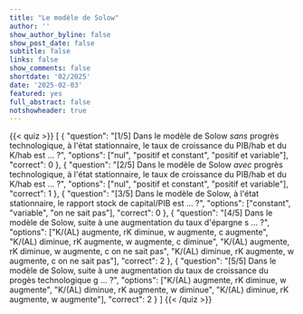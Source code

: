 ```yaml
---
title: "Le modèle de Solow"
author: ''
show_author_byline: false
show_post_date: false
subtitle: false
links: false
show_comments: false
shortdate: '02/2025'
date: '2025-02-03'
featured: yes
full_abstract: false
notshowheader: true
---
```


{{< quiz >}}
[
  {
    "question": "[1/5] Dans le modèle de Solow *sans* progrès technologique, à l'état stationnaire, le taux de croissance du PIB/hab et du K/hab est ... ?",
    "options": ["nul", "positif et constant", "positif et variable"],
    "correct": 0
  },
  {
    "question": "[2/5] Dans le modèle de Solow *avec* progrès technologique, à l'état stationnaire, le taux de croissance du PIB/hab et du K/hab est ...  ?",
    "options": ["nul", "positif et constant", "positif et variable"],
    "correct": 1
  },
  {
    "question": "[3/5] Dans le modèle de Solow, à l'état stationnaire, le rapport stock de capital/PIB est ... ?",
    "options": ["constant", "variable", "on ne sait pas"],
    "correct": 0
  },
  {
    "question": "[4/5] Dans le modèle de Solow, suite à une augmentation du taux d'épargne s ... ?",
    "options": ["K/(AL) augmente, rK diminue, w augmente, c augmente", "K/(AL) diminue, rK augmente, w augmente, c diminue", "K/(AL) augmente, rK diminue, w augmente, c on ne sait pas", "K/(AL) diminue, rK augmente, w augmente, c on ne sait pas"],
    "correct": 2
  },
  {
    "question": "[5/5] Dans le modèle de Solow, suite à une augmentation du taux de croissance du progès technologique g ... ?",
    "options": ["K/(AL) augmente, rK diminue, w augmente", "K/(AL) diminue, rK augmente, w diminue", "K/(AL) diminue, rK augmente, w augmente"],
    "correct": 2
  }
]
{{< /quiz >}}
